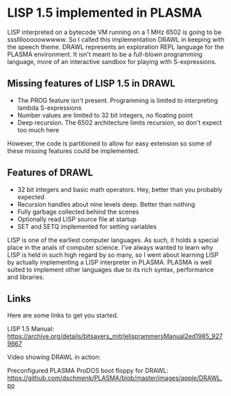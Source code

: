 # LISP 1.5 implemented in PLASMA

LISP interpreted on a bytecode VM running on a 1 MHz 6502 is going to be sssllllooooowwwww. So I called this implementation DRAWL in keeping with the speech theme. DRAWL represents an exploration REPL language for the PLASMA environment. It isn't meant to be a full-blown programming language, more of an interactive sandbox for playing with S-expressions.

## Missing features of LISP 1.5 in DRAWL

- The PROG feature isn't present. Programming is limited to interpreting lambda S-expressions
- Number values are limited to 32 bit integers, no floating point
- Deep recursion. The 6502 architecture limits recursion, so don't expect too much here

However, the code is partitioned to allow for easy extension so some of these missing features could be implemented.

## Features of DRAWL

- 32 bit integers and basic math operators. Hey, better than you probably expected
- Recursion handles about nine levels deep. Better than nothing
- Fully garbage collected behind the scenes
- Optionally read LISP source file at startup
- SET and SETQ implemented for setting variables

LISP is one of the earliest computer languages. As such, it holds a special place in the anals of computer science. I've always wanted to learn why LISP is held in such high regard by so many, so I went about learning LISP by actually implementing a LISP interpreter in PLASMA. PLASMA is well suited to implement other languages due to its rich syntax, performance and libraries.

## Links

Here are some links to get you started.

LISP 1.5 Manual: https://archive.org/details/bitsavers_mitrlelisprammersManual2ed1985_9279667

Video showing DRAWL in action:

Preconfigured PLASMA ProDOS boot floppy for DRAWL: https://github.com/dschmenk/PLASMA/blob/master/images/apple/DRAWL.po

